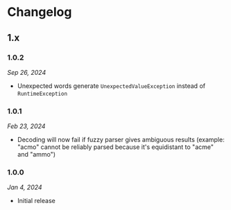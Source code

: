 # Changelog

## 1.x

### 1.0.2

*Sep 26, 2024*

* Unexpected words generate `UnexpectedValueException` instead of `RuntimeException`

### 1.0.1

*Feb 23, 2024*

* Decoding will now fail if fuzzy parser gives ambiguous results
  (example: "acmo" cannot be reliably parsed because it's equidistant to "acme" and "ammo")

### 1.0.0

*Jan 4, 2024*

* Initial release
